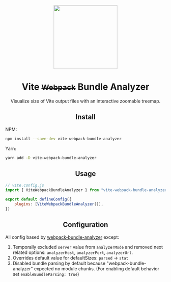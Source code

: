 <div align="center">
  <a href="https://github.com/vitejs/vite">
    <img width="200" height="200"
      src="https://camo.githubusercontent.com/61e102d7c605ff91efedb9d7e47c1c4a07cef59d3e1da202fd74f4772122ca4e/68747470733a2f2f766974656a732e6465762f6c6f676f2e737667">
  </a>
  <h1>Vite <s><small>Webpack</small></s> Bundle Analyzer</h1>
  <p>Visualize size of Vite output files with an interactive zoomable treemap.</p>
</div>

<h2 align="center">Install</h2>

NPM:

```bash
npm install --save-dev vite-webpack-bundle-analyzer
```

Yarn:

```bash
yarn add -D vite-webpack-bundle-analyzer
```

<h2 align="center">Usage</h2>

```js
// vite.config.js
import { ViteWebpackBundleAnalyzer } from "vite-webpack-bundle-analyzer";

export default defineConfig({
    plugins: [ViteWebpackBundleAnalyzer()],
})
```

<h2 align="center">Configuration</h2>

All config based by [webpack-bundle-analyzer](https://github.com/webpack-contrib/webpack-bundle-analyzer) except:

1. Temporally excluded `server` value from `analyzerMode` and removed next related
   options: `analyzerHost`, `analyzerPort`, `analyzerUrl`.
2. Overrides default value for defaultSizes: `parsed` -> `stat`
3. Disabled bundle parsing by default because "webpack-bundle-analyzer" expected no module chunks. (For enabling default behavior set `enableBundleParsing: true`)
